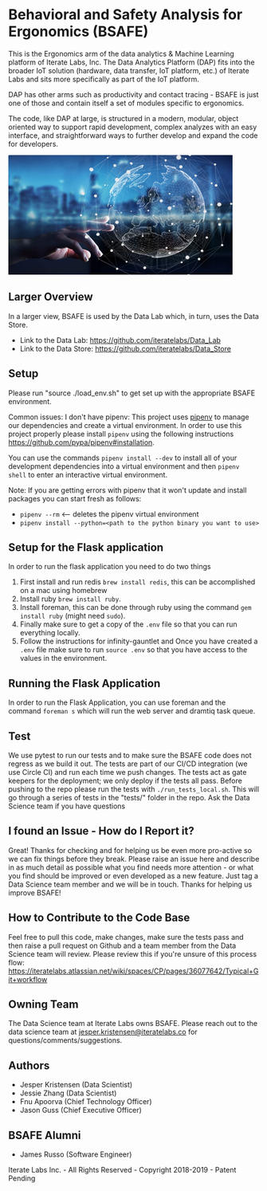 # Behavioral and Safety Analysis for Ergonomics (BSAFE)

This is the Ergonomics arm of the data analytics & Machine Learning platform of Iterate Labs, Inc. The Data Analytics Platform (DAP) fits into the broader IoT solution (hardware, data transfer, IoT platform, etc.) of Iterate Labs and sits more specifically as part of the IoT platform.

DAP has other arms such as productivity and contact tracing - BSAFE is just one of those and contain itself a set of modules specific to ergonomics.

The code, like DAP at large, is structured in a modern, modular, object oriented way to support rapid development, complex analyzes with an easy interface, and straightforward ways to further develop and expand the code for developers.

<img src="data_analytics.jpg" width="450" height="240" />

## Larger Overview

In a larger view, BSAFE is used by the Data Lab which, in turn, uses the Data Store.
+ Link to the Data Lab: https://github.com/iteratelabs/Data_Lab
+ Link to the Data Store: https://github.com/iteratelabs/Data_Store

## Setup
Please run "source ./load_env.sh" to get set up with the appropriate BSAFE environment.

Common issues:
I don't have pipenv: This project uses [pipenv](https://github.com/pypa/pipenv) to manage our dependencies and create a virtual environment. In order to use this project properly please install `pipenv` using the following instructions https://github.com/pypa/pipenv#installation.

You can use the commands `pipenv install --dev` to install all of your development dependencies into a virtual environment and then `pipenv shell` to enter an interactive virtual environment.

Note: If you are getting errors with pipenv that it won't update and install
packages you can start fresh as follows:
+ `pipenv --rm` <-- deletes the pipenv virtual environment
+ `pipenv install --python=<path to the python binary you want to use>`

## Setup for the Flask application
In order to run the flask application you need to do two things
1. First install and run redis `brew install redis`, this can be accomplished on a mac using homebrew
2. Install ruby `brew install ruby`.
3. Install foreman, this can be done through ruby using the command `gem install ruby` (might need `sudo`).
4. Finally make sure to get a copy of the `.env` file so that you can run everything locally.
5. Follow the instructions for infinity-gauntlet and
Once you have created a `.env` file make sure to run `source .env` so that you have access to the values in the environment.

## Running the Flask Application
In order to run the Flask Application, you can use foreman and the command `foreman s` which will run the web server and dramtiq task queue.

## Test
We use pytest to run our tests and to make sure the BSAFE code does not regress as we build it out. The tests are part of our CI/CD integration (we use Circle CI) and run each time we push changes. The tests act as gate keepers for the deployment; we only deploy if the tests all pass. Before pushing to the repo please run the tests with `./run_tests_local.sh`.
This will go through a series of tests in the "tests/" folder in the repo. Ask the Data Science team if you have questions

## I found an Issue - How do I Report it?

Great! Thanks for checking and for helping us be even more pro-active so we can fix things before they break. Please raise an issue here and describe in as much detail as possible what you find needs more attention - or what you find should be improved or even developed as a new feature. Just tag a Data Science team member and we will be in touch. Thanks for helping us improve BSAFE!

## How to Contribute to the Code Base

Feel free to pull this code, make changes, make sure the tests pass and then raise a pull request on Github and a team member from the Data Science team will review. Please review this if you're unsure of this process flow: https://iteratelabs.atlassian.net/wiki/spaces/CP/pages/36077642/Typical+Git+workflow

## Owning Team

The Data Science team at Iterate Labs owns BSAFE.
Please reach out to the data science team at jesper.kristensen@iteratelabs.co for questions/comments/suggestions.

## Authors

+ Jesper Kristensen (Data Scientist)
+ Jessie Zhang (Data Scientist)
+ Fnu Apoorva (Chief Technology Officer)
+ Jason Guss (Chief Executive Officer)

## BSAFE Alumni
+ James Russo (Software Engineer)

Iterate Labs Inc. - All Rights Reserved - Copyright 2018-2019 - Patent Pending
